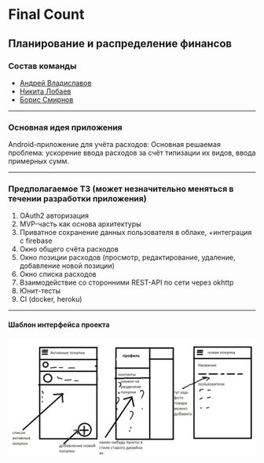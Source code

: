 # Final Count

## Планирование и распределение финансов

### Состав команды
- [Андрей Владиславов](https://github.com/AndVl1)
- [Никита Лобаев](https://github.com/NikitaLobaev)
- [Борис Смирнов](https://github.com/zgreen3)
---
### Основная идея приложения
Android-приложение для учёта расходов: 
Основная решаемая проблема: ускорение ввода расходов за счёт типизации их видов, ввода примерных сумм. 

----
### Предполагаемое ТЗ (может незначительно меняться в течении разработки приложения)

1. OAuth2 авторизация 
2. MVP-часть как основа архитектуры 
3. Приватное сохранение данных пользователя в облаке, +интеграция с firebase 
4. Окно общего счёта расходов 
5. Окно позиции расходов (просмотр, редактирование, удаление, добавление новой позиции) 
6. Окно списка расходов 
7. Взаимодействие со сторонними REST-API по сети через okhttp 
8. Юнит-тесты 
9. CI (docker, heroku)
---
#### Шаблон интерфейса проекта

[![Шаблон пользовательского интерфейса](finalCount.jpg?raw=true "Шаблон пользовательского интерфейса")](https://github.com/AndVl1/Final-Count/blob/master/finalCount.jpg "Шаблон пользовательского интерфейса")



